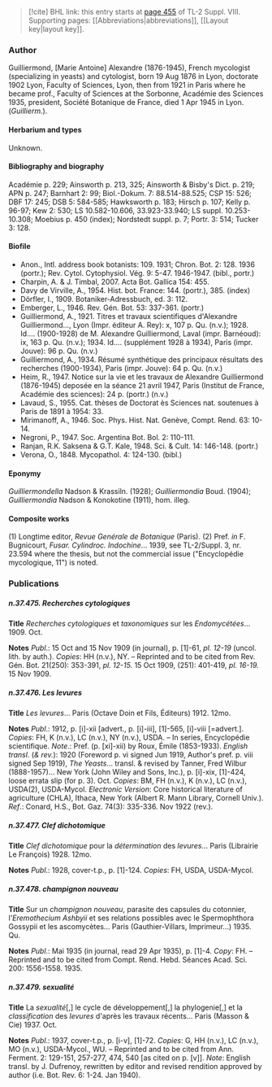 > [!cite] BHL link: this entry starts at [page 455](https://www.biodiversitylibrary.org/item/103832#page/467/mode/1up) of TL-2 Suppl. VIII.
> Supporting pages: [[Abbreviations|abbreviations]], [[Layout key|layout key]].

### Author

Guilliermond, \[Marie Antoine\] Alexandre (1876-1945), French mycologist (specializing in yeasts) and cytologist, born 19 Aug 1876 in Lyon, doctorate 1902 Lyon, Faculty of Sciences, Lyon, then from 1921 in Paris where he became prof., Faculty of Sciences at the Sorbonne, Académie des Sciences 1935, president, Société Botanique de France, died 1 Apr 1945 in Lyon. (*Guillierm.*).

#### Herbarium and types

Unknown.

#### Bibliography and biography

Académie p. 229; Ainsworth p. 213, 325; Ainsworth & Bisby's Dict. p. 219; APN p. 247; Barnhart 2: 99; Biol.-Dokum. 7: 88.514-88.525; CSP 15: 526; DBF 17: 245; DSB 5: 584-585; Hawksworth p. 183; Hirsch p. 107; Kelly p. 96-97; Kew 2: 530; LS 10.582-10.606, 33.923-33.940; LS suppl. 10.253-10.308; Moebius p. 450 (index); Nordstedt suppl. p. 7; Portr. 3: 514; Tucker 3: 128.

#### Biofile

- Anon., Intl. address book botanists: 109. 1931; Chron. Bot. 2: 128. 1936 (portr.); Rev. Cytol. Cytophysiol. Vég. 9: 5-47. 1946-1947. (bibl., portr.)
- Charpin, A. & J. Timbal, 2007. Acta Bot. Gallica 154: 455.
- Davy de Virville, A., 1954. Hist. bot. France: 144. (portr.), 385. (index)
- Dörfler, I., 1909. Botaniker-Adressbuch, ed. 3: 112.
- Emberger, L., 1946. Rev. Gén. Bot. 53: 337-361. (portr.)
- Guilliermond, A., 1921. Titres et travaux scientifiques d'Alexandre Guilliermond..., Lyon (Impr. éditeur A. Rey): x, 107 p. Qu. (n.v.); 1928. Id.... (1900-1928) de M. Alexandre Guilliermond, Laval (impr. Barnéoud): ix, 163 p. Qu. (n.v.); 1934. Id.... (supplément 1928 à 1934), Paris (impr. Jouve): 96 p. Qu. (n.v.)
- Guilliermond, A., 1934. Résumé synthétique des principaux résultats des recherches (1900-1934), Paris (impr. Jouve): 64 p. Qu. (n.v.)
- Heim, R., 1947. Notice sur la vie et les travaux de Alexandre Guilliermond (1876-1945) deposée en la séance 21 avril 1947, Paris (Institut de France, Académie des sciences): 24 p. (portr.) (n.v.)
- Lavaud, S., 1955. Cat. thèses de Doctorat ès Sciences nat. soutenues à Paris de 1891 à 1954: 33.
- Mirimanoff, A., 1946. Soc. Phys. Hist. Nat. Genève, Compt. Rend. 63: 10-14.
- Negroni, P., 1947. Soc. Argentina Bot. Bol. 2: 110-111.
- Ranjan, R.K. Saksena & G.T. Kale, 1948. Sci. & Cult. 14: 146-148. (portr.)
- Verona, O., 1848. Mycopathol. 4: 124-130. (bibl.)

#### Eponymy

*Guilliermondella* Nadson & Krassiln. (1928); *Guilliermondia* Boud. (1904); *Guilliermondia* Nadson & Konokotine (1911), hom. illeg.

#### Composite works

(1) Longtime editor, *Revue Genérale de Botanique* (Paris).
(2) Pref. *in* F. Bugnicourt, *Fusar. Cylindroc. Indochine*... 1939, see TL-2/Suppl. 3, nr.
23.594 where the thesis, but not the commercial issue ("Encyclopédie mycologique, 11") is noted.

### Publications

##### n.37.475. Recherches cytologiques

**Title**
*Recherches cytologiques* et *taxonomiques* sur les *Endomycétées*... 1909. Oct.

**Notes**
*Publ*.: 15 Oct and 15 Nov 1909 (in journal), p. \[1\]-61, *pl. 12-19* (uncol. lith. by auth.). *Copies*: HH (n.v.), NY. – Reprinted and to be cited from Rev. Gén. Bot. 21(250): 353-391, *pl. 12-15.* 15 Oct 1909, (251): 401-419, *pl. 16-19.* 15 Nov 1909.

##### n.37.476. Les levures

**Title**
*Les levures*... Paris (Octave Doin et Fils, Éditeurs) 1912. 12mo.

**Notes**
*Publ*.: 1912, p. \[i\]-xii \[advert., p. \[i\]-iii\], \[1\]-565, \[i\]-viii \[=advert.\]. *Copies*: FH, K (n.v.), LC (n.v.), NY (n.v.), USDA. – In series, Encyclopédie scientifique.
*Note*.: Pref. (p. \[xi\]-xii) by Roux, Émile (1853-1933).
*English transl*. (*& rev.*): 1920 (Foreword p. vi signed Jun 1919, Author's pref. p. viii signed Sep 1919), *The Yeasts*... transl. & revised by Tanner, Fred Wilbur (1888-1957)... New York (John Wiley and Sons, Inc.), p. \[i\]-xix, \[1\]-424, loose errata slip (for p. 3). Oct.
*Copies*: BM, FH (n.v.), K (n.v.), LC (n.v.), USDA(2), USDA-Mycol. *Electronic Version*: Core historical literature of agriculture (CHLA), Ithaca, New York (Albert R. Mann Library, Cornell Univ.).
*Ref*.: Conard, H.S., Bot. Gaz. 74(3): 335-336. Nov 1922 (rev.).

##### n.37.477. Clef dichotomique

**Title**
*Clef dichotomique* pour la *détermination* des *levures*... Paris (Librairie Le François) 1928. 12mo.

**Notes**
*Publ*.: 1928, cover-t.p., p. \[1\]-124. *Copies*: FH, USDA, USDA-Mycol.

##### n.37.478. champignon nouveau

**Title**
Sur un *champignon nouveau*, parasite des capsules du cotonnier, l'*Eremothecium Ashbyii* et ses relations possibles avec le Spermophthora Gossypii et les ascomycètes... Paris (Gauthier-Villars, Imprimeur...) 1935. Qu.

**Notes**
*Publ*.: Mai 1935 (in journal, read 29 Apr 1935), p. \[1\]-4. *Copy*: FH. – Reprinted and to be cited from Compt. Rend. Hebd. Séances Acad. Sci. 200: 1556-1558. 1935.

##### n.37.479. sexualité

**Title**
La *sexualité*\[,\] le cycle de développement\[,\] la phylogenie\[,\] et la *classification* des *levures* d'après les travaux récents... Paris (Masson & Cie) 1937. Oct.

**Notes**
*Publ*.: 1937, cover-t.p., p. \[i-v\], \[1\]-72. *Copies*: G, HH (n.v.), LC (n.v.), MO (n.v.), USDA-Mycol., WU. – Reprinted and to be cited from Ann. Ferment. 2: 129-151, 257-277, 474, 540 \[as cited on p. \[v\]\].
*Note*: English transl. by J. Dufrenoy, rewritten by editor and revised rendition approved by author (i.e. Bot. Rev. 6: 1-24. Jan 1940).

